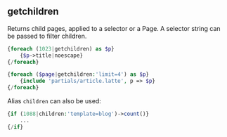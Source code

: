 ## getchildren

Returns child pages, applied to a selector or a Page. A selector string can be passed to filter children.

```php
{foreach (1023|getchildren) as $p}
    {$p->title|noescape}
{/foreach}
```

```php
{foreach ($page|getchildren:'limit=4') as $p}
    {include 'partials/article.latte', p => $p}
{/foreach}
```

Alias `children` can also be used:

```php
{if (1088|children:'template=blog')->count()}
    ...
{/if}
```